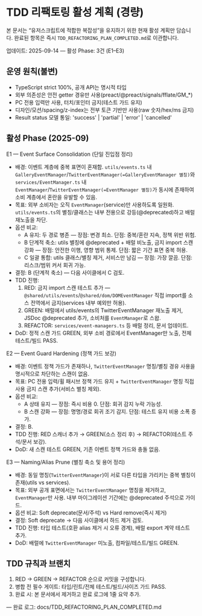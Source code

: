 # TDD 리팩토링 활성 계획 (경량)

본 문서는 “유저스크립트에 적합한 복잡성”을 유지하기 위한 현재 활성 계획만
담습니다. 완료된 항목은 즉시 `TDD_REFACTORING_PLAN_COMPLETED.md`로 이관합니다.

업데이트: 2025-09-14 — 활성 Phase: 3건 (E1–E3)

## 운영 원칙(불변)

- TypeScript strict 100%, 공개 API는 명시적 타입
- 외부 의존성은 안전 getter 경유만 사용(preact/@preact/signals/fflate/GM\_\*)
- PC 전용 입력만 사용, 터치/포인터 금지(테스트 가드 유지)
- 디자인/모션/spacing/z-index는 전부 토큰 기반만 사용(raw 숫자/hex/ms 금지)
- Result status 모델 통일: 'success' | 'partial' | 'error' | 'cancelled'

## 활성 Phase (2025-09)

E1 — Event Surface Consolidation (단일 진입점 정리)

- 배경: 이벤트 계층에 중복 표면이 혼재함. `utils/events.ts` 내
  `GalleryEventManager`/`TwitterEventManager(=GalleryEventManager 별칭)`와
  `services/EventManager.ts` 내
  `EventManager`/`TwitterEventManager(=EventManager 별칭)`가 동시에 존재하여
  소비 계층에서 혼란을 유발할 수 있음.
- 목표: 외부 소비자는 오직 `EventManager`(service)만 사용하도록 일원화.
  `utils/events.ts`의 별칭/클래스는 내부 전용으로 강등(@deprecated)하고 배럴
  재노출을 차단.
- 옵션 비교:
  - A 유지: 두 경로 병존 — 장점: 변경 최소. 단점: 중복/혼란 지속, 정책 위반
    위험.
  - B 단계적 축소: utils 별칭에 @deprecated + 배럴 비노출, 금지 import 스캔 강화
    — 장점: 안전한 이행, 영향 범위 통제. 단점: 짧은 기간 표면 중복 허용.
  - C 일괄 통합: utils 클래스/별칭 제거, 서비스만 남김 — 장점: 가장 깔끔. 단점:
    리스크/범위 커서 회귀 가능.
- 결정: B (단계적 축소) — 다음 사이클에서 C 검토.
- TDD 진행:
  1.  RED: 금지 import 스캔 테스트 추가 —
      `@shared/utils/events`/`@shared/dom/DOMEventManager` 직접 import를 소스
      전역에서 금지(services 내부 예외만 허용).
  2.  GREEN: 배럴에서 utils/events의 TwitterEventManager 재노출 제거, JSDoc
      @deprecated 추가, 소비처를 `EventManager`로 스왑.
  3.  REFACTOR: `services/event-managers.ts` 등 배럴 정리, 문서 업데이트.
- DoD: 정적 스캔 가드 GREEN, 외부 소비 경로에서 EventManager만 노출, 전체
  테스트/빌드 PASS.

E2 — Event Guard Hardening (정책 가드 보강)

- 배경: 이벤트 정책 가드가 존재하나, `TwitterEventManager` 명칭/별칭 경유 사용을
  명시적으로 차단하는 스캔이 없음.
- 목표: PC 전용 입력/휠 패시브 정책 가드 유지 + `TwitterEventManager` 명칭 직접
  사용 금지 스캔 추가(서비스 별칭 제외).
- 옵션 비교:
  - A 상태 유지 — 장점: 즉시 비용 0. 단점: 회귀 감지 누락 가능성.
  - B 스캔 강화 — 장점: 명명/경로 회귀 조기 감지. 단점: 테스트 유지 비용 소폭
    증가.
- 결정: B.
- TDD 진행: RED 스캐너 추가 → GREEN(소스 정리 후) → REFACTOR(테스트 주석/문서
  보강).
- DoD: 새 스캔 테스트 GREEN, 기존 이벤트 정책 가드와 충돌 없음.

E3 — Naming/Alias Prune (별칭 축소 및 용어 정리)

- 배경: 동일 명칭(`TwitterEventManager`)이 서로 다른 타입을 가리키는 중복 별칭이
  존재(utils vs services).
- 목표: 외부 공개 표면에서는 `TwitterEventManager` 명칭을 제거하고,
  `EventManager`만 사용. 내부 마이그레이션 기간에는 @deprecated 주석으로 가이드.
- 옵션 비교: Soft deprecate(문서/주석) vs Hard remove(즉시 제거)
- 결정: Soft deprecate → 다음 사이클에서 하드 제거 검토.
- TDD 진행: 타입 테스트(호환 alias 제거 시 오류 경계), 배럴 export 계약 테스트
  추가.
- DoD: 배럴에 `TwitterEventManager` 미노출, 컴파일/테스트/빌드 GREEN.

## TDD 규칙과 브랜치

1. RED → GREEN → REFACTOR 순으로 커밋을 구성합니다.
2. 병합 전 필수 게이트: 타입/린트/전체 테스트/빌드/사이즈 가드 PASS.
3. 완료 시: 본 문서에서 제거하고 완료 로그에 1줄 요약 추가.

— 완료 로그: docs/TDD_REFACTORING_PLAN_COMPLETED.md
